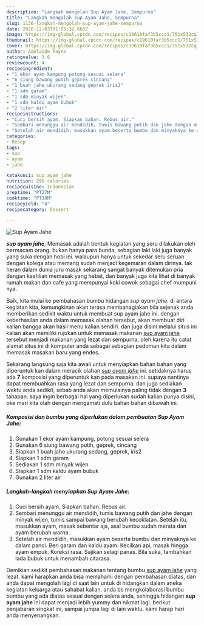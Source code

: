 ```yaml
---
description: "Langkah mengolah Sup Ayam Jahe, Sempurna"
title: "Langkah mengolah Sup Ayam Jahe, Sempurna"
slug: 1136-langkah-mengolah-sup-ayam-jahe-sempurna
date: 2020-12-03T01:55:32.665Z
image: https://img-global.cpcdn.com/recipes/c19610faf3b5ccc1/751x532cq70/sup-ayam-jahe-foto-resep-utama.jpg
thumbnail: https://img-global.cpcdn.com/recipes/c19610faf3b5ccc1/751x532cq70/sup-ayam-jahe-foto-resep-utama.jpg
cover: https://img-global.cpcdn.com/recipes/c19610faf3b5ccc1/751x532cq70/sup-ayam-jahe-foto-resep-utama.jpg
author: Adelaide Payne
ratingvalue: 3.6
reviewcount: 4
recipeingredient:
- "1 ekor ayam kampung potong sesuai selera"
- "6 siung bawang putih geprek cincang"
- "1 buah jahe ukurang sedang geprek iris2"
- "1 sdm garam"
- "1 sdm minyak wijen"
- "1 sdm kaldu ayam bubuk"
- "2 liter air"
recipeinstructions:
- "Cuci bersih ayam. Siapkan bahan. Rebus air."
- "Sembari menunggu air mendidih, tumis bawang putih dan jahe dengan minyak wijen, tumis sampai bawang berubah kecoklatan. Setelah itu, masukkan ayam, masak sebentar aja, asal bumbu sudah merata dan ayam berubah warna."
- "Setelah air mendidih, masukkan ayam beserta bumbu dan minyaknya ke dalam panci. Beri garam dan kaldu ayam. Kecilkan api, masak hingga ayam empuk. Koreksi rasa. Sajikan selagi panas. Bila suka, tambahkan lada bubuk untuk menambah citarasa."
categories:
- Resep
tags:
- sup
- ayam
- jahe

katakunci: sup ayam jahe 
nutrition: 296 calories
recipecuisine: Indonesian
preptime: "PT27M"
cooktime: "PT38M"
recipeyield: "4"
recipecategory: Dessert

---
```



![Sup Ayam Jahe](https://img-global.cpcdn.com/recipes/c19610faf3b5ccc1/751x532cq70/sup-ayam-jahe-foto-resep-utama.jpg)

<b><i>sup ayam jahe</i></b>, Memasak adalah bentuk kegiatan yang seru dilakukan oleh bermacam orang. bukan hanya para bunda, sebagian laki laki juga banyak yang suka dengan hobi ini. walaupun hanya untuk sekedar seru seruan dengan kolega atau memang sudah menjadi kegemaran dalam dirinya. tak heran dalam dunia juru masak sekarang sangat banyak ditemukan pria dengan keahlian memasak yang hebat, dan banyak juga kita lihat di banyak rumah makan dan cafe yang mempunyai koki cowok sebagai chef mumpuni nya.



Baik, kita mulai ke pembahasan bumbu hidangan <i>sup ayam jahe</i>. di antara kegiatan kita, kemungkinan akan terasa membahagiakan bila sejenak anda memberikan sedikit waktu untuk membuat sup ayam jahe ini. dengan keberhasilan anda dalam memasak olahan tersebut, akan membuat diri kalian bangga akan hasil menu kalian sendiri. dan juga disini melalui situs ini kalian akan memiliki rujukan untuk memasak makanan <u>sup ayam jahe</u> tersebut menjadi makanan yang lezat dan sempurna, oleh karena itu catat alamat situs ini di komputer anda sebagai sebagian pedoman kita dalam memasak masakan baru yang endes.


Sekarang langsung saja kita awali untuk menyiapkan bahan bahan yang diperuntuk kan dalam meracik olahan <u><i>sup ayam jahe</i></u> ini. setidaknya harus ada <b>7</b> komposisi yang diperuntuk kan pada masakan ini. supaya nantinya dapat membuahkan rasa yang lezat dan sempurna. dan juga sediakan waktu anda sedikit, sebab anda akan memulainya paling tidak dengan <b>3</b> tahapan. saya ingin berbagai hal yang diperlukan sudah kalian punya disini, oke mari kita olah dengan mengamati dulu bahan bahan dibawah ini.

<!--inarticleads1-->

##### Komposisi dan bumbu yang diperlukan dalam pembuatan Sup Ayam Jahe:

1. Gunakan 1 ekor ayam kampung, potong sesuai selera
1. Gunakan 6 siung bawang putih, geprek, cincang
1. Siapkan 1 buah jahe ukurang sedang, geprek, iris2
1. Siapkan 1 sdm garam
1. Sediakan 1 sdm minyak wijen
1. Siapkan 1 sdm kaldu ayam bubuk
1. Gunakan 2 liter air




<!--inarticleads2-->

##### Langkah-langkah menyiapkan Sup Ayam Jahe:

1. Cuci bersih ayam. Siapkan bahan. Rebus air.
1. Sembari menunggu air mendidih, tumis bawang putih dan jahe dengan minyak wijen, tumis sampai bawang berubah kecoklatan. Setelah itu, masukkan ayam, masak sebentar aja, asal bumbu sudah merata dan ayam berubah warna.
1. Setelah air mendidih, masukkan ayam beserta bumbu dan minyaknya ke dalam panci. Beri garam dan kaldu ayam. Kecilkan api, masak hingga ayam empuk. Koreksi rasa. Sajikan selagi panas. Bila suka, tambahkan lada bubuk untuk menambah citarasa.




Demikian sedikit pembahasan makanan tentang bumbu <u>sup ayam jahe</u> yang lezat. kami harapkan anda bisa memahami dengan pembahasan diatas, dan anda dapat mengolah lagi di saat lain untuk di hidangkan dalam aneka kegiatan keluarga atau sahabat kalian. anda bs mengkolaborasi bumbu bumbu yang ada diatas sesuai dengan selera anda, sehingga hidangan <b>sup ayam jahe</b> ini dapat menjadi lebih yummy dan nikmat lagi. berikut penjabaran singkat ini, sampai jumpa lagi di lain waktu. kami harap hari anda menyenangkan.
